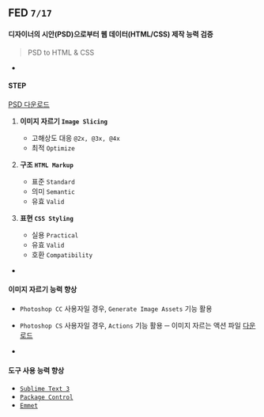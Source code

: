 ## FED `7/17`

#### 디자이너의 시안(PSD)으로부터 웹 데이터(HTML/CSS) 제작 능력 검증
> PSD to HTML & CSS

-

#### STEP

[PSD 다운로드](http://url.yamoo9.net/fedpsd)

1. **이미지 자르기 `Image Slicing`**
	- 고해상도 대응 `@2x, @3x, @4x`
	- 최적 `Optimize`

2. **구조 `HTML Markup`**
	- 표준 `Standard`
	- 의미 `Semantic`
	- 유효 `Valid`

3. **표현 `CSS Styling`**
	- 실용 `Practical`
	- 유효 `Valid`
	- 호환 `Compatibility`

-

#### 이미지 자르기 능력 향상

- `Photoshop CC` 사용자일 경우, `Generate Image Assets` 기능 활용
- `Photoshop CS` 사용자일 경우, `Actions` 기능 활용 ─ 이미지 자르는 액션 파일 [다운로드](http://retinize.it/)

-

#### 도구 사용 능력 향상

- [`Sublime Text 3`](http://sublimetext.com/3)
- [`Package Control`](http://packagecontrol.io)
- [`Emmet`](http://emmet.io)